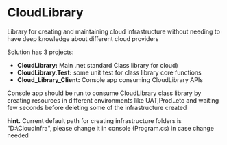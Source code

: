 # CloudLibrary
Library for creating and maintaining cloud infrastructure without needing to have deep knowledge about different cloud providers

Solution has 3 projects:
* **CloudLibrary:** Main .net standard Class library for cloud)
* **CloudLibrary.Test:** some unit test for class library core functions
* **Cloud_Library_Client:** Console app consuming CloudLibrary APIs

Console app should be run to consume CloudLibrary class library by creating resources in different environments like UAT,Prod..etc and waiting few seconds before deleting some of the infrastructure created

**hint.** Current default path for creating infrastructure folders is "D:\CloudInfra", please change it in console (Program.cs) in case change needed
